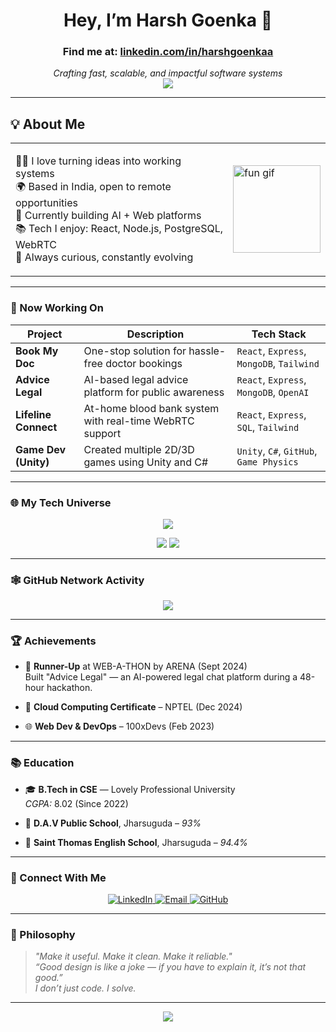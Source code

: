 

<!-- Avatar + Intro Card -->
<div align="center">
  <h1>Hey, I’m <b>Harsh Goenka</b> 👋</h1>
  <h3>Find me at: <a href="https://linkedin.com/in/harshgoenkaa/" target="_blank">linkedin.com/in/harshgoenkaa</a></h3>
  
  <i>Crafting fast, scalable, and impactful software systems</i><br/>
  <img src="https://readme-typing-svg.demolab.com?font=Fira+Code&pause=1000&center=true&vCenter=true&width=435&lines=Full-stack+Developer;AI+%2B+Web+Innovator;Always+Learning+%26+Building" />
</div>

---

## 💡 About Me

<table>
<tr>
<td>

🧑‍💻 I love turning ideas into working systems  
🌍 Based in India, open to remote opportunities  
🔭 Currently building AI + Web platforms  
📚 Tech I enjoy: React, Node.js, PostgreSQL, WebRTC  
🧠 Always curious, constantly evolving

</td>
<td>
<img src="https://media4.giphy.com/media/v1.Y2lkPTc5MGI3NjExZmRybmNlNWp0MmJqeW04NWg0eDBldTBwa2d1cjU1dWV6bGtpeGJraSZlcD12MV9pbnRlcm5hbF9naWZfYnlfaWQmY3Q9Zw/MT5UUV1d4CXE2A37Dg/giphy.gif" width="140px" alt="fun gif">
</td>
</tr>
</table>

---

### 🚀 Now Working On

| Project           | Description                                                                 | Tech Stack                                |
|-------------------|-----------------------------------------------------------------------------|-------------------------------------------|
| **Book My Doc**   | One-stop solution for hassle-free doctor bookings                       | `React`, `Express`, `MongoDB`, `Tailwind`   |
| **Advice Legal**   | AI-based legal advice platform for public awareness                        | `React`, `Express`, `MongoDB`, `OpenAI`   |
| **Lifeline Connect**| At-home blood bank system with real-time WebRTC support                   | `React`, `Express`, `SQL`, `Tailwind` |
| **Game Dev (Unity)**| Created multiple 2D/3D games using Unity and C#                            | `Unity`, `C#`, `GitHub`, `Game Physics`   |

---

### 🌐 My Tech Universe

<p align="center">
  <img src="https://skillicons.dev/icons?i=cpp,java,js,php,html,css,nodejs,react,express,mysql,mongodb,postgres,tailwind,aws" />
</p>

<p align="center">
  <img src="https://github-readme-stats.vercel.app/api?username=Harsh-Goenka&show_icons=true&theme=radical&hide_border=true" />
  <img src="https://github-readme-stats.vercel.app/api/top-langs/?username=Harsh-Goenka&layout=compact&theme=radical&hide_border=true" />
</p>

---

### 🕸️ GitHub Network Activity

<p align="center">
  <img src="https://github-readme-activity-graph.vercel.app/graph?username=Harsh-Goenka&theme=react-dark&hide_border=true&area=true" />
</p>

---

### 🏆 Achievements

- 🥈 **Runner-Up** at WEB-A-THON by ARENA (Sept 2024)  
  Built "Advice Legal" — an AI-powered legal chat platform during a 48-hour hackathon.

- 🧠 **Cloud Computing Certificate** – NPTEL (Dec 2024)  
- 🌐 **Web Dev & DevOps** – 100xDevs (Feb 2023)  

---

### 📚 Education

- 🎓 **B.Tech in CSE** — Lovely Professional University  
  *CGPA:* 8.02 (Since 2022)

- 🏫 **D.A.V Public School**, Jharsuguda – *93%*  
- 🏫 **Saint Thomas English School**, Jharsuguda – *94.4%*

---

### 🤝 Connect With Me

<p align="center">
  <a href="https://linkedin.com/in/harshgoenkaa/">
    <img src="https://img.shields.io/badge/LinkedIn-000?style=for-the-badge&logo=linkedin&logoColor=white" alt="LinkedIn" />
  </a>
  <a href="mailto:harshgoenka2004@gmail.com">
    <img src="https://img.shields.io/badge/Email-000?style=for-the-badge&logo=gmail&logoColor=white" alt="Email" />
  </a>
  <a href="https://github.com/Harsh-Goenka">
    <img src="https://img.shields.io/badge/GitHub-000?style=for-the-badge&logo=github&logoColor=white" alt="GitHub" />
  </a>
</p>

---

### 🧠 Philosophy

> _"Make it useful. Make it clean. Make it reliable."_  
> _“Good design is like a joke — if you have to explain it, it’s not that good.”_  
> _I don’t just code. I solve._

---

<p align="center">
  <img src="https://quotes-github-readme.vercel.app/api?type=vertical&theme=dark" />
</p>
